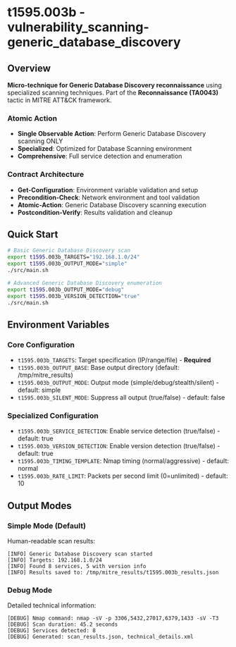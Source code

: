 # t1595.003b - vulnerability_scanning-generic_database_discovery

## Overview
**Micro-technique for Generic Database Discovery reconnaissance** using specialized scanning techniques. Part of the **Reconnaissance (TA0043)** tactic in MITRE ATT&CK framework.

### Atomic Action
- **Single Observable Action**: Perform Generic Database Discovery scanning ONLY
- **Specialized**: Optimized for Database Scanning environment
- **Comprehensive**: Full service detection and enumeration

### Contract Architecture
- **Get-Configuration**: Environment variable validation and setup
- **Precondition-Check**: Network environment and tool validation
- **Atomic-Action**: Generic Database Discovery scanning execution
- **Postcondition-Verify**: Results validation and cleanup

## Quick Start
```bash
# Basic Generic Database Discovery scan
export t1595.003b_TARGETS="192.168.1.0/24"
export t1595.003b_OUTPUT_MODE="simple"
./src/main.sh

# Advanced Generic Database Discovery enumeration
export t1595.003b_OUTPUT_MODE="debug"
export t1595.003b_VERSION_DETECTION="true"
./src/main.sh
```

## Environment Variables

### Core Configuration
- `t1595.003b_TARGETS`: Target specification (IP/range/file) - **Required**
- `t1595.003b_OUTPUT_BASE`: Base output directory (default: /tmp/mitre_results)
- `t1595.003b_OUTPUT_MODE`: Output mode (simple/debug/stealth/silent) - default: simple
- `t1595.003b_SILENT_MODE`: Suppress all output (true/false) - default: false

### Specialized Configuration
- `t1595.003b_SERVICE_DETECTION`: Enable service detection (true/false) - default: true
- `t1595.003b_VERSION_DETECTION`: Enable version detection (true/false) - default: true
- `t1595.003b_TIMING_TEMPLATE`: Nmap timing (normal/aggressive) - default: normal
- `t1595.003b_RATE_LIMIT`: Packets per second limit (0=unlimited) - default: 10

## Output Modes

### Simple Mode (Default)
Human-readable scan results:
```
[INFO] Generic Database Discovery scan started
[INFO] Targets: 192.168.1.0/24
[INFO] Found 8 services, 5 with version info
[INFO] Results saved to: /tmp/mitre_results/t1595.003b_results.json
```

### Debug Mode
Detailed technical information:
```
[DEBUG] Nmap command: nmap -sV -p 3306,5432,27017,6379,1433 -sV -T3
[DEBUG] Scan duration: 45.2 seconds
[DEBUG] Services detected: 8
[DEBUG] Generated: scan_results.json, technical_details.xml
```

